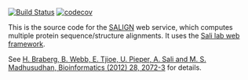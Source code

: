 [![Build Status](https://github.com/salilab/salign/actions/workflows/build.yml/badge.svg?branch=main)](https://github.com/salilab/salign/actions/workflows/build.yml)
[![codecov](https://codecov.io/gh/salilab/salign/branch/main/graph/badge.svg)](https://codecov.io/gh/salilab/salign)

This is the source code for the [SALIGN](https://salilab.org/salign/) web
service, which computes multiple protein sequence/structure alignments. It uses
the [Sali lab web framework](https://github.com/salilab/saliweb/).

See [H. Braberg, B. Webb, E. Tjioe, U. Pieper, A. Sali and M. S. Madhusudhan, Bioinformatics (2012) 28, 2072-3](https://pubmed.ncbi.nlm.nih.gov/22618536/)
for details.
